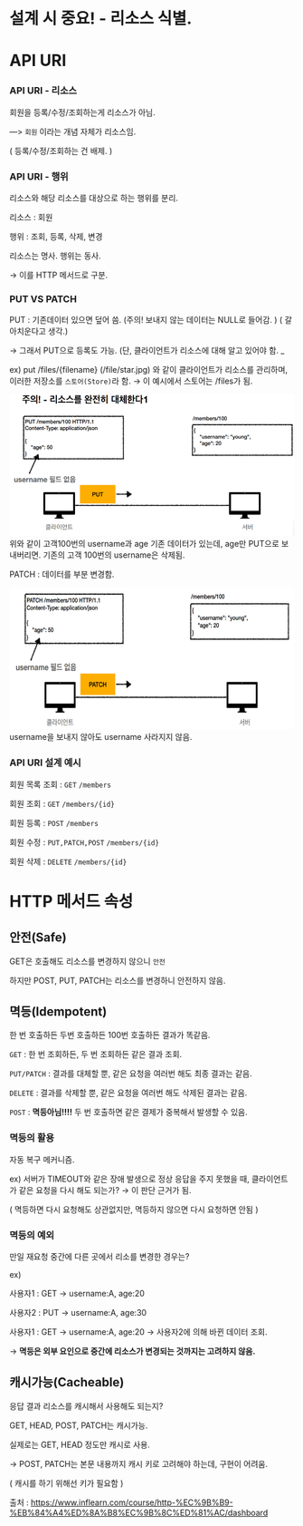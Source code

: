 # 설계 시 중요! - 리소스 식별.

# API URI

### API URI  - 리소스

회원을 등록/수정/조회하는게 리소스가 아님.

—> `회원` 이라는 개념 자체가 리소스임.

( 등록/수정/조회하는 건 배제. )

### API URI - 행위

리소스와 해당 리소스를 대상으로 하는 행위를 분리.

리소스 : 회원

행위 : 조회, 등록, 삭제, 변경

리소스는 명사. 행위는 동사.

→ 이를 HTTP 메서드로 구분.

### PUT VS PATCH

PUT :  기존데이터 있으면 덮어 씀. (주의! 보내지 않는 데이터는 NULL로 들어감. ) ( 갈아치운다고 생각.) 

→ 그래서 PUT으로 등록도 가능. (단, 클라이언트가 리소스에 대해 알고 있어야 함. _

ex) put /files/{filename} (/file/star.jpg) 와 같이 클라이언트가 리소스를 관리하며, 이러한 저장소를 `스토어(Store)`라 함. → 이 예시에서 스토어는 /files가 됨.

<img src="img2/image-15.png" width="600" height="250" />
위와 같이 고객100번의 username과 age 기존 데이터가 있는데, age만 PUT으로 보내버리면. 기존의 고객 100번의 username은 삭제됨.

PATCH : 데이터를 부분 변경함.

<img src="img2/image-16.png" width="600" height="250" />
username을 보내지 않아도 username 사라지지 않음.

### API URI 설계 예시

회원 목록 조회 : `GET` `/members`

회원 조회 : `GET` `/members/{id}`

회원 등록 : `POST` `/members`

회원 수정 : `PUT,PATCH,POST` `/members/{id}`

회원 삭제 : `DELETE` `/members/{id}`

# HTTP 메서드 속성

## 안전(Safe)

GET은 호출해도 리소스를 변경하지 않으니 `안전`

하지만 POST, PUT, PATCH는 리소스를 변경하니 안전하지 않음.

## 멱등(Idempotent)

한 번 호출하든 두번 호출하든 100번 호출하든 결과가 똑같음.

`GET` : 한 번 조회하든, 두 번 조회하든 같은 결과 조회.

`PUT/PATCH` : 결과를 대체할 뿐, 같은 요청을 여러번 해도 최종 결과는 같음.

`DELETE` : 결과를 삭제할 뿐, 같은 요청을 여러번 해도 삭제된 결과는 같음.

`POST` : **멱등아님!!!!** 두 번 호출하면 같은 결제가 중복해서 발생할 수 있음.

### 멱등의 활용

자동 복구 메커니즘.

ex) 서버가 TIMEOUT와 같은 장애 발생으로 정상 응답을 주지 못했을 때, 클라이언트가 같은 요청을 다시 해도 되는가? → 이 판단 근거가 됨.

( 멱등하면 다시 요청해도 상관없지만, 멱등하지 않으면 다시 요청하면 안됨 )

### 멱등의 예외

만일 재요청 중간에 다른 곳에서 리소를 변경한 경우는?

ex)

사용자1 : GET → username:A, age:20

사용자2 : PUT → username:A, age:30

사용자1 : GET → username:A, age:20 → 사용자2에 의해 바뀐 데이터 조회.

→ **멱등은 외부 요인으로 중간에 리소스가 변경되는 것까지는 고려하지 않음.**

## 캐시가능(Cacheable)

응답 결과 리소스를 캐시해서 사용해도 되는지?

GET, HEAD, POST, PATCH는 캐시가능.

실제로는 GET, HEAD 정도만 캐시로 사용.

→ POST, PATCH는 본문 내용까지 캐시 키로 고려해야 하는데, 구현이 어려움.

( 캐시를 하기 위해선 키가 필요함 )

출처 : https://www.inflearn.com/course/http-%EC%9B%B9-%EB%84%A4%ED%8A%B8%EC%9B%8C%ED%81%AC/dashboard